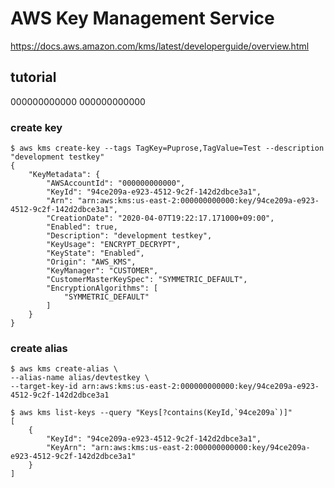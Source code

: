 # AWS Key Management Service

https://docs.aws.amazon.com/kms/latest/developerguide/overview.html


tutorial
--
000000000000
000000000000

### create key
```
$ aws kms create-key --tags TagKey=Puprose,TagValue=Test --description "development testkey"
{
    "KeyMetadata": {
        "AWSAccountId": "000000000000",
        "KeyId": "94ce209a-e923-4512-9c2f-142d2dbce3a1",
        "Arn": "arn:aws:kms:us-east-2:000000000000:key/94ce209a-e923-4512-9c2f-142d2dbce3a1",
        "CreationDate": "2020-04-07T19:22:17.171000+09:00",
        "Enabled": true,
        "Description": "development testkey",
        "KeyUsage": "ENCRYPT_DECRYPT",
        "KeyState": "Enabled",
        "Origin": "AWS_KMS",
        "KeyManager": "CUSTOMER",
        "CustomerMasterKeySpec": "SYMMETRIC_DEFAULT",
        "EncryptionAlgorithms": [
            "SYMMETRIC_DEFAULT"
        ]
    }
}
```

### create alias

```
$ aws kms create-alias \
--alias-name alias/devtestkey \
--target-key-id arn:aws:kms:us-east-2:000000000000:key/94ce209a-e923-4512-9c2f-142d2dbce3a1
```

```console
$ aws kms list-keys --query "Keys[?contains(KeyId,`94ce209a`)]"
[
    {
        "KeyId": "94ce209a-e923-4512-9c2f-142d2dbce3a1",
        "KeyArn": "arn:aws:kms:us-east-2:000000000000:key/94ce209a-e923-4512-9c2f-142d2dbce3a1"
    }
]
```

